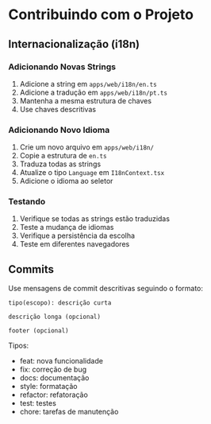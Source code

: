 # Contribuindo com o Projeto

## Internacionalização (i18n)

### Adicionando Novas Strings
1. Adicione a string em `apps/web/i18n/en.ts`
2. Adicione a tradução em `apps/web/i18n/pt.ts`
3. Mantenha a mesma estrutura de chaves
4. Use chaves descritivas

### Adicionando Novo Idioma
1. Crie um novo arquivo em `apps/web/i18n/`
2. Copie a estrutura de `en.ts`
3. Traduza todas as strings
4. Atualize o tipo `Language` em `I18nContext.tsx`
5. Adicione o idioma ao seletor

### Testando
1. Verifique se todas as strings estão traduzidas
2. Teste a mudança de idiomas
3. Verifique a persistência da escolha
4. Teste em diferentes navegadores

## Commits

Use mensagens de commit descritivas seguindo o formato:
```
tipo(escopo): descrição curta

descrição longa (opcional)

footer (opcional)
```

Tipos:
- feat: nova funcionalidade
- fix: correção de bug
- docs: documentação
- style: formatação
- refactor: refatoração
- test: testes
- chore: tarefas de manutenção